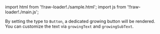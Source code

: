 import html from '!!raw-loader!./sample.html';
import js from '!!raw-loader!./main.js';

By setting the type to `Button`, a dedicated growing button will be rendered.
You can customize the text via `growingText` and `growingSubText`.

<Editor html={html} js={js} />

